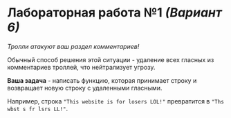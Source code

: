 # Лабораторная работа **№1** *(Вариант 6)*

*Тролли атакуют ваш раздел комментариев!*

Обычный способ решения этой ситуации - удаление всех гласных из комментариев троллей, что
нейтрализует угрозу.

**Ваша задача** - написать функцию, которая принимает строку и возвращает новую строку с
удаленными гласными.

Например, строка `"This website is for losers LOL!"` превратится в `"Ths wbst s fr lsrs LL!"`.
